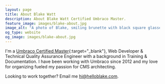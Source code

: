 ```yaml
---
layout: page
title: About Blake Watt
description: About Blake Watt Certified Umbraco Master.
feature_image: images/blake-about.jpg
image_alt: "A photo of Blake, smiling brunette with black square glasses on."
og_type: website
og_image: images/blake-about.jpg 
---
```


I'm a [Umbraco Certified Master](https://umbraco.com/training/certified-developers/developer/?id=08b50a85-1492-4334-9561-efafa0004aeb){:target="_blank"}, Web Developer & Technical Quality Assurance Engineer with a background in Training & Documentation. I have been working with Umbraco since 2012 and my love for organizing fueled my passion for CMS architecting.

Looking to work together? Email me [hi@helloblake.com](mailto:hi@helloblake.com).